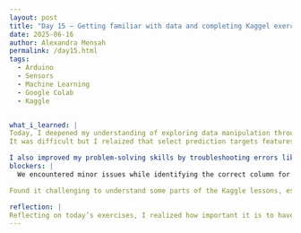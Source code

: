 ```yaml
---
layout: post
title: "Day 15 – Getting familiar with data and completing Kaggel exercises"
date: 2025-06-16
author: Alexandra Mensah
permalink: /day15.html
tags: 
  - Arduino
  - Sensors
  - Machine Learning
  - Google Colab
  - Kaggle


what_i_learned: |
Today, I deepened my understanding of exploring data manipulation through hands-on practice with Kaggle exercises. I learned how to load datasets using Pandas and inspect their structure using methods like .columns, .head(), and .describe().
It was difficult but I relaized that select prediction targets features to prepare data for machine learning models. My team and I fixed missing values using .dropna() and learned why cleaning data is crucial for analysis.

I also improved my problem-solving skills by troubleshooting errors like AttributeError: 'DataFrame' object has no attribute, which helped me better understand how to navigate and work with real-world datasets. My mnetor helped alot with these steps because It was very difficult to undestand the comcept of manipulating the code but when I actally appliked it, it was simple.
blockers: |
  We encountered minor issues while identifying the correct column for the prediction target in the Kaggle dataset due to inconsistencies in column naming.

Found it challenging to understand some parts of the Kaggle lessons, especially lesson 4. However, reviewing discussions and examples helped clarify these concepts.

reflection: |
Reflecting on today’s exercises, I realized how important it is to have a systematic approach to understanding datasets before jumping into modeling. Reading through others’ discussion posts on Kaggle not only broadened my perspective but also provided valuable tips for tackling similar challenges. I gained knowledge into the significance of feature selection and how it influences the outcome of machine learning models. Overall, I feel as though I learned alot today thorugh KAggle and my mentor. We discussed how all of this will be implemented in the model in the coming weeks.
---
```

